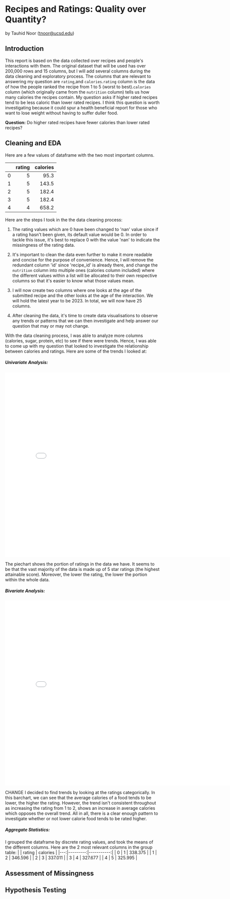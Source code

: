 # Recipes and Ratings: Quality over Quantity?
by Tauhid Noor (tnoor@ucsd.edu)

## Introduction
This report is based on the data collected over recipes and people's interactions with them. The original dataset that will be used has over 200,000 rows and 15 columns, but I will add several columns during the data cleaning and exploratory process. The columns that are relevant to answering my question are `rating`,and `calories`.`rating` column is the data of how the people ranked the recipe from 1 to 5 (worst to best).`calories` column (which originally came from the `nutrition` column) tells us how many calories the recipes contain. My question asks if higher rated recipes tend to be less caloric than lower rated recipes. I think this question is worth investigating because it could spur a health beneficial report for those who want to lose weight without having to suffer duller food. 

**Question:** Do higher rated recipes have fewer calories than lower rated recipes?

## Cleaning and EDA
Here are a few values of dataframe with the two most important columns.

|    |   rating |   calories |
|---:|---------:|-----------:|
|  0 |        5 |       95.3 |
|  1 |        5 |      143.5 |
|  2 |        5 |      182.4 |
|  3 |        5 |      182.4 |
|  4 |        4 |      658.2 |

Here are the steps I took in the the data cleaning process:

1. The rating values which are 0 have been changed to 'nan' value since if a rating hasn't been given, its default value would be 0. In order to tackle this issue, it's best to replace 0 with the value 'nan' to indicate the missingness of the rating data.

2. It's important to clean the data even further to make it more readable and concise for the purpose of convenience. Hence, I will remove the redundant column 'id' since 'recipe_id' is already there, and change the `nutrition` column into multiple ones (calories column included) where the different values within a list will be allocated to their own respective columns so that it's easier to know what those values mean.

3. I will now create two columns where one looks at the age of the submitted recipe and the other looks at the age of the interaction. We will hold the latest year to be 2023. In total, we will now have 25 columns.

4. After cleaning the data, it's time to create data visualisations to observe any trends or patterns that we can then investigate and help answer our question that may or may not change.

With the data cleaning process, I was able to analyze more columns (calories, sugar, protein, etc) to see if there were trends. Hence, I was able to come up with my question that looked to investigate the relationship between calories and ratings. Here are some of the trends I looked at: 

##### Univariate Analysis:

<iframe src="Sauce/univariate.html" width=800 height=600 frameBorder=0></iframe>

The piechart shows the portion of ratings in the data we have. It seems to be that the vast majority of the data is made up of 5 star ratings (the highest attainable score). Moreover, the lower the rating, the lower the portion within the whole data.

##### Bivariate Analysis:

<iframe src="Sauce/bivariate.html" width=800 height=600 frameBorder=0></iframe>

CHANGE
I decided to find trends by looking at the ratings categorically. In this barchart, we can see that the average calories of a food tends to be lower, the higher the rating. However, the trend isn't consistent throughout as increasing the rating from 1 to 2, shows an increase in average calories which opposes the overall trend. All in all, there is a clear enough pattern to investigate whether or not lower calorie food tends to be rated higher.

##### Aggregate Statistics: 
I grouped the dataframe by discrete rating values, and took the means of the different columns. Here are the 2 most relevant columns in the group table: 
|    |   rating |   calories |
|---:|---------:|-----------:|
|  0 |        1 |    338.375 |
|  1 |        2 |    346.596 |
|  2 |        3 |    337.011 |
|  3 |        4 |    327.677 |
|  4 |        5 |    325.995 |

## Assessment of Missingness

## Hypothesis Testing
